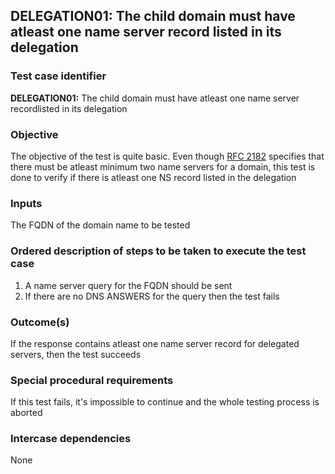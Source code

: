 ## DELEGATION01: The child domain must have atleast one name server record listed in its delegation

### Test case identifier
**DELEGATION01:** The child domain must have atleast one name server recordlisted in its delegation

### Objective
The objective of the test is quite basic. Even though [RFC 2182](http://tools.ietf.org/html/rfc2182) specifies that there must be atleast minimum two name servers for a domain, this test is done to verify if there is atleast one NS record listed in the delegation

### Inputs
The FQDN of the domain name to be tested

### Ordered description of steps to be taken to execute the test case
1. A name server query for the FQDN should be sent
2. If there are no DNS ANSWERS for the query then the test fails

### Outcome(s)
If the response contains atleast one name server record for delegated servers, then the test succeeds 

### Special procedural requirements
If this test fails, it's impossible to continue and the whole testing process is aborted

### Intercase dependencies
None
